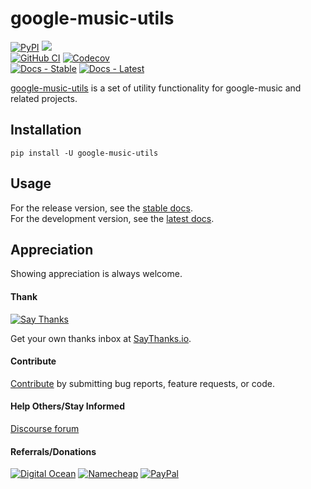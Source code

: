 # google-music-utils

[![PyPI](https://img.shields.io/pypi/v/google-music-utils.svg?label=PyPI)](https://pypi.org/project/google-music-utils/)
![](https://img.shields.io/badge/Python-3.6%2B-blue.svg)  
[![GitHub CI](https://img.shields.io/github/workflow/status/thebigmunch/google-music-utils/CI?label=GitHub%20CI)](https://github.com/thebigmunch/google-music-utils/actions?query=workflow%3ACI)
[![Codecov](https://img.shields.io/codecov/c/github/thebigmunch/google-music-utils.svg?label=Codecov)](https://codecov.io/gh/thebigmunch/google-music-utils)  
[![Docs - Stable](https://img.shields.io/readthedocs/google-music-utils/stable.svg?label=Docs%20%28Stable%29)](https://google-music-utils.readthedocs.io/en/stable/)
[![Docs - Latest](https://img.shields.io/readthedocs/google-music-utils/latest.svg?label=Docs%20%28Latest%29)](https://google-music-utils.readthedocs.io/en/latest/)


[google-music-utils](https://github.com/thebigmunch/google-music-utils) is a
set of utility functionality for google-music and related projects.


## Installation

``pip install -U google-music-utils``


## Usage

For the release version, see the [stable docs](https://google-music-utils.readthedocs.io/en/stable/).  
For the development version, see the [latest docs](https://google-music-utils.readthedocs.io/en/latest/).


## Appreciation

Showing appreciation is always welcome.

#### Thank

[![Say Thanks](https://img.shields.io/badge/thank-thebigmunch-blue.svg?style=flat-square)](https://saythanks.io/to/thebigmunch)

Get your own thanks inbox at [SayThanks.io](https://saythanks.io/).

#### Contribute

[Contribute](https://github.com/thebigmunch/google-music-utils/blob/master/.github/CONTRIBUTING.md) by submitting bug reports, feature requests, or code.

#### Help Others/Stay Informed

[Discourse forum](https://forum.thebigmunch.me/)

#### Referrals/Donations

[![Digital Ocean](https://img.shields.io/badge/Digital_Ocean-referral-orange.svg?style=flat-square)](https://bit.ly/DigitalOcean-tbm-referral) [![Namecheap](https://img.shields.io/badge/Namecheap-referral-orange.svg?style=flat-square)](http://bit.ly/Namecheap-tbm-referral) [![PayPal](https://img.shields.io/badge/PayPal-donate-brightgreen.svg?style=flat-square)](https://bit.ly/PayPal-thebigmunch)
